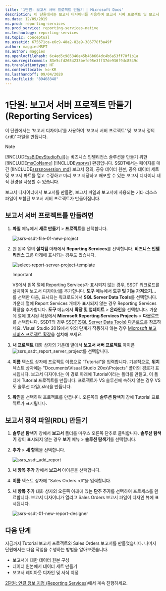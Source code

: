 ```yaml
---
title: '1단원: 보고서 서버 프로젝트 만들기 | Microsoft Docs'
description: 이 단원에서는 보고서 디자이너를 사용하여 보고서 서버 프로젝트 및 보고서 정의(.rdl) 파일을 만듭니다.
ms.date: 12/09/2019
ms.prod: reporting-services
ms.prod_service: reporting-services-native
ms.technology: reporting-services
ms.topic: conceptual
ms.assetid: 675671ca-e6c9-48a2-82e9-386778f3a49f
author: maggiesMSFT
ms.author: maggies
ms.openlocfilehash: 6c4ed5c985340e45b46b664dc4b6a53ff70f1b1a
ms.sourcegitcommit: 83e5cfd2654233befd95e3ff37de936f9dc8549c
ms.translationtype: HT
ms.contentlocale: ko-KR
ms.lasthandoff: 09/04/2020
ms.locfileid: "89468348"
---
```

# <a name="lesson-1-create-a-report-server-project-reporting-services"></a>1단원: 보고서 서버 프로젝트 만들기(Reporting Services)

이 단원에서는 ‘보고서 디자이너’를 사용하여 ‘보고서 서버 프로젝트’ 및 ‘보고서 정의(.rdl)’ 파일을 만듭니다.   

> [!NOTE]
> [!INCLUDE[ssBIDevStudioFull](../includes/ssbidevstudiofull-md.md)]는 비즈니스 인텔리전스 솔루션을 만들기 위한 [!INCLUDE[msCoName](../includes/msconame-md.md)] [!INCLUDE[vsprvs](../includes/vsprvs-md.md)] 환경입니다. SSDT에서는 페이지를 매긴 [!INCLUDE[ssrsnoversion_md](../includes/ssrsnoversion-md.md)] 보고서 정의, 공유 데이터 원본, 공유 데이터 세트 및 보고서 파트를 열고 수정하고 미리 보고 저장하고 배포할 수 있는 보고서 디자이너 제작 환경을 사용할 수 있습니다.

보고서 디자이너에서 보고서를 만들면, 보고서 파일과 보고서에 사용되는 기타 리소스 파일이 포함된 보고서 서버 프로젝트가 만들어집니다.

## <a name="to-create-a-report-server-project"></a>보고서 서버 프로젝트를 만들려면
  
1. **파일** 메뉴에서 **새로 만들기** > **프로젝트**를 선택합니다.  

    ![ssrs-ssdt-file-01-new-project](../reporting-services/media/ssrs-ssdt-file-01-new-project.png)
  
2. 맨 왼쪽 열의 **설치됨** 아래에서 **Reporting Services**를 선택합니다. **비즈니스 인텔리전스** 그룹 아래에 표시되는 경우도 있습니다.

    ![select-report-server-project-template](../reporting-services/media/lesson-1-creating-a-report-server-project-reporting-services/select-report-server-project-template.png)

    > [!IMPORTANT]
    > VS에서 왼쪽 열에 Reporting Services가 표시되지 않는 경우, SSDT 워크로드를 설치하여 보고서 디자이너를 추가합니다. **도구** 메뉴에서 **도구 및 기능 가져오기...** 를 선택한 다음, 표시되는 워크로드에서 **SQL Server Data Tools**를 선택합니다. 가운데 열에 Report Services 개체가 표시되지 않는 경우 Reporting Services 확장을 추가합니다. **도구** 메뉴에서 **확장 및 업데이트** > **온라인**을 선택합니다. 가운데 열에 표시된 확장에서 **Microsoft Reporting Services Projects** > **다운로드**를 선택합니다. SSDT의 경우 [SSDT(SQL Server Data Tools) 다운로드](../ssdt/download-sql-server-data-tools-ssdt.md)를 참조하세요. Visual Studio 2019에서 위의 단계가 작동하지 않는 경우 [Microsoft 보고 서비스 프로젝트 확장](https://marketplace.visualstudio.com/items?itemName=ProBITools.MicrosoftReportProjectsforVisualStudio)을 설치해 보세요.


3. **새 프로젝트** 대화 상자의 가운데 열에서 **보고서 서버 프로젝트** 아이콘 &nbsp;&nbsp;![ssrs_ssdt_report_server_project](media/ssrs-ssdt-report-server-project.png)를 선택합니다.&nbsp;&nbsp;

4. **이름** 텍스트 상자에 프로젝트 이름으로 “Tutorial”을 입력합니다. 기본적으로, **위치** 텍스트 상자에는 "Documents\Visual Studio 20xx\Projects\" 폴더의 경로가 표시됩니다. 보고서 디자이너는 이 경로 아래에 Tutorial이라는 폴더를 만들고, 이 폴더에 Tutorial 프로젝트를 만듭니다. 프로젝트가 VS 솔루션에 속하지 않는 경우 VS도 솔루션 파일(.sln)을 만듭니다.

5. **확인**을 선택하여 프로젝트를 만듭니다. 오른쪽의 **솔루션 탐색기** 창에 Tutorial 프로젝트가 표시됩니다.
  
## <a name="creating-a-report-definition-file-rdl"></a>보고서 정의 파일(RDL) 만들기  
  
1. **솔루션 탐색기** 창에서 **보고서** 폴더를 마우스 오른쪽 단추로 클릭합니다. **솔루션 탐색기** 창이 표시되지 않는 경우 **보기** 메뉴 > **솔루션 탐색기**를 선택합니다.

2. **추가** > **새 항목**을 선택합니다.

    ![ssrs_ssdt_add_report](../reporting-services/media/ssrs-ssdt-add-report.png)

3. **새 항목 추가** 창에서 **보고서** 아이콘을 선택합니다.

4. **이름** 텍스트 상자에 “Sales Orders.rdl”을 입력합니다.

5. **새 항목 추가** 대화 상자의 오른쪽 아래에 있는 **단추 추가**를 선택하여 프로세스를 완료합니다. 보고서 디자이너가 열리고 Sales Orders 보고서 파일이 디자인 뷰에 표시됩니다.

    ![ssrs-ssdt-01-new-report-designer](media/ssrs-ssdt-01-new-report-designer.png)

## <a name="next-steps"></a>다음 단계

지금까지 Tutorial 보고서 프로젝트와 Sales Orders 보고서를 만들었습니다. 나머지 단원에서는 다음 작업을 수행하는 방법을 알아보겠습니다.

- 보고서에 대한 데이터 원본 구성
- 데이터 원본에서 데이터 세트 만들기
- 보고서 레이아웃 디자인 및 서식 지정

[2단원: 연결 정보 지정 &#40;Reporting Services&#41;](../reporting-services/lesson-2-specifying-connection-information-reporting-services.md)에서 계속 진행하세요.
